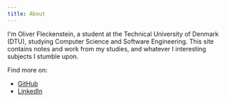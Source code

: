 ```yaml
---
title: About
---
```


I'm Oliver Fleckenstein, a student at the Technical University of Denmark (DTU), studying Computer Science and Software Engineering.
This site contains notes and work from my studies, and whatever I interesting subjects I stumble upon.

Find more on:

- [GitHub](https://github.com/OliverFlecke)
- [LinkedIn](https://linkedin.com/in/OliverFleckenstein)
